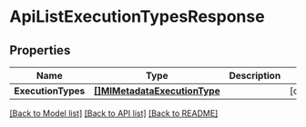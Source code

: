 # ApiListExecutionTypesResponse

## Properties

Name | Type | Description | Notes
------------ | ------------- | ------------- | -------------
**ExecutionTypes** | [**[]MlMetadataExecutionType**](ml_metadataExecutionType.md) |  | [optional] 

[[Back to Model list]](../README.md#documentation-for-models) [[Back to API list]](../README.md#documentation-for-api-endpoints) [[Back to README]](../README.md)



